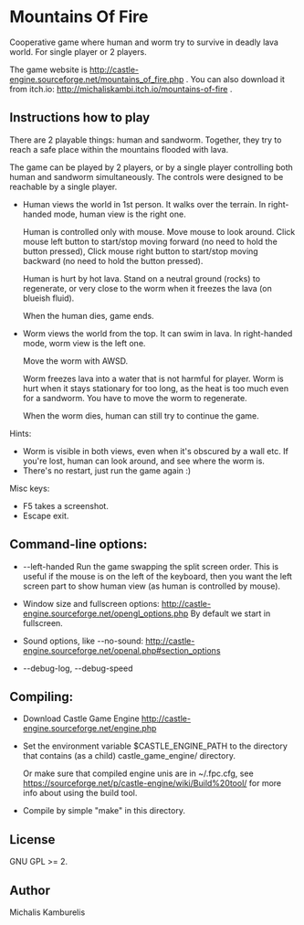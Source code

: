 # Mountains Of Fire

Cooperative game where human and worm try to survive in deadly lava world. For single player or 2 players.

The game website is http://castle-engine.sourceforge.net/mountains_of_fire.php . You can also download it from itch.io: http://michaliskambi.itch.io/mountains-of-fire .

## Instructions how to play

There are 2 playable things: human and sandworm. Together, they try to reach a safe place within the mountains flooded with lava.

The game can be played by 2 players, or by a single player controlling both human and sandworm simultaneously. The controls were designed to be reachable by a single player.

- Human views the world in 1st person. It walks over the terrain.
  In right-handed mode, human view is the right one.

  Human is controlled only with mouse.
  Move mouse to look around.
  Click mouse left button to start/stop moving forward (no need to hold the button pressed),
  Click mouse right button to start/stop moving backward (no need to hold the button pressed).

  Human is hurt by hot lava.
  Stand on a neutral ground (rocks) to regenerate,
  or very close to the worm when it freezes the lava (on blueish fluid).

  When the human dies, game ends.

- Worm views the world from the top. It can swim in lava.
  In right-handed mode, worm view is the left one.

  Move the worm with AWSD.

  Worm freezes lava into a water that is not harmful for player.
  Worm is hurt when it stays stationary for too long, as the heat
  is too much even for a sandworm.
  You have to move the worm to regenerate.

  When the worm dies, human can still try to continue the game.

Hints:
- Worm is visible in both views, even when it's obscured by a wall etc.
  If you're lost, human can look around, and see where the worm is.
- There's no restart, just run the game again :)

Misc keys:
- F5 takes a screenshot.
- Escape exit.

## Command-line options:

- --left-handed
  Run the game swapping the split screen order. This is useful if the mouse
  is on the left of the keyboard, then you want the left screen part
  to show human view (as human is controlled by mouse).

- Window size and fullscreen options:
  http://castle-engine.sourceforge.net/opengl_options.php
  By default we start in fullscreen.

- Sound options, like --no-sound:
  http://castle-engine.sourceforge.net/openal.php#section_options

- --debug-log, --debug-speed

## Compiling:

- Download Castle Game Engine
  http://castle-engine.sourceforge.net/engine.php

- Set the environment variable $CASTLE_ENGINE_PATH to the directory that contains
  (as a child) castle_game_engine/ directory.

  Or make sure that compiled engine unis are in ~/.fpc.cfg,
  see https://sourceforge.net/p/castle-engine/wiki/Build%20tool/
  for more info about using the build tool.

- Compile by simple "make" in this directory.

## License

GNU GPL >= 2.

## Author

Michalis Kamburelis
